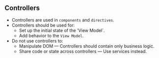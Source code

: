 ## Controllers
- Controllers are used in `components` and `directives`.
- Controllers should be used for:
	- Set up the initial state of the 'View Model`.
	- Add behavior to the `View Model`.
- Do not use controllers to:
	- Manipulate DOM — Controllers should contain only business logic.
	- Share code or state across controllers — Use services instead.
